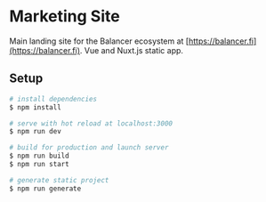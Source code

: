 # Marketing Site

Main landing site for the Balancer ecosystem at [https://balancer.fi](https://balancer.fi). Vue and Nuxt.js static app.

## Setup

```bash
# install dependencies
$ npm install

# serve with hot reload at localhost:3000
$ npm run dev

# build for production and launch server
$ npm run build
$ npm run start

# generate static project
$ npm run generate
```
